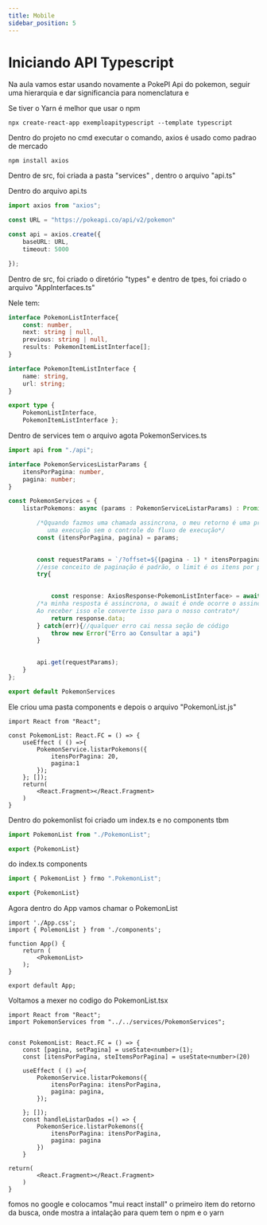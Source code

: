 ```yaml
---
title: Mobile
sidebar_position: 5
---
```


# Iniciando API Typescript

Na aula vamos estar usando novamente a PokePI Api do pokemon, seguir uma hierarquia e dar significancia para nomenclatura e 

Se tiver o Yarn é melhor que usar o npm

```
npx create-react-app exemploapitypescript --template typescript
```

Dentro do projeto no cmd executar o comando, axios é usado como padrao de mercado

```
npm install axios
```

Dentro de src, foi criada a pasta "services" , dentro o arquivo "api.ts"

Dentro do arquivo api.ts
```ts
import axios from "axios";

const URL = "https://pokeapi.co/api/v2/pokemon"

const api = axios.create({
    baseURL: URL,
    timeout: 5000

});
```

Dentro de src, foi criado o diretório "types" e dentro de tpes, foi criado o arquivo "AppInterfaces.ts"

Nele tem:
```ts
interface PokemonListInterface{
    const: number,
    next: string | null,
    previous: string | null,
    results: PokemonItemListInterface[];
}

interface PokemonItemListInterface {
    name: string,
    url: string;
}

export type {
    PokemonListInterface,
    PokemonItemListInterface };
```

Dentro de services tem o arquivo agota PokemonServices.ts
```ts
import api from "./api";

interface PokemonServicesListarParams {
    itensPorPagina: number,
    pagina: number;
}

const PokemonServices = {
    listarPokemons: async (params : PokemonServiceListarParams) : Promise<PokemonListInterface> => {  

        /*Qquando fazmos uma chamada assincrona, o meu retorno é uma promise
           uma execução sem o controle do fluxo de execução*/
        const (itensPorPagina, pagina) = params;

        
        const requestParams = `/?offset=${(pagina - 1) * itensPorpagina}&limit=${itensPorPagina}`; 
        //esse conceito de paginação é padrão, o limit é os itens por pagina, offset é as paginas que eu 
        try{

        
            const response: AxiosResponse<PokemonListInterface> = await api.get(requestParams);
        /*a minha resposta é assincrona, o await é onde ocorre o assincornismo, esta sendo notacioado aqui
        Ao receber isso ele converte isso para o nosso contrato*/
            return response.data;
        } catch(err){//qualquer erro cai nessa seção de código
            throw new Error("Erro ao Consultar a api")
        }

        
        api.get(requestParams); 
    }
};

export default PokemonServices
```

Ele criou uma pasta components e depois o arquivo "PokemonList.js"

```tsx
import React from "React";

const PokemonList: React.FC = () => {
    useEffect ( () =>{
        PokemonService.listarPokemons({
            itensPorPagina: 20,
            pagina:1
        });
    }; []);
    return(
        <React.Fragment></React.Fragment>
    )
}

```
Dentro do pokemonlist foi criado um index.ts e no components tbm

```ts
import PokemonList from "./PokemonList";

export {PokemonList}
```
do index.ts components

```ts
import { PokemonList } frmo ".PokemonList";

export {PokemonList}
```

Agora dentro do App vamos chamar o PokemonList
```tsx
import './App.css';
import { PolemonList } from './components';

function App() {
    return (
        <PokemonList>
    );
}

export default App;
```

Voltamos a mexer no codigo do PokemonList.tsx

```tsx
import React from "React";
import PokemonServices from "../../services/PokemonServices";


const PokemonList: React.FC = () => {
    const [pagina, setPagina] = useState<number>(1);
    const [itensPorPagina, steItemsPorPagina] = useState<number>(20)

    useEffect ( () =>{
        PokemonService.listarPokemons({
            itensPorPagina: itensPorPagina,
            pagina: pagina,
        });

    }; []);
    const handleListarDados =() => {
        PokemonSerice.listarPokemons({
            itensPorPagina: itensPorPagina,
            pagina: pagina
        })
    }

return(
        <React.Fragment></React.Fragment>
    )
}

```

fomos no google e colocamos "mui react install"
o primeiro item do retorno da busca, onde mostra a intalação para quem tem o npm e o yarn